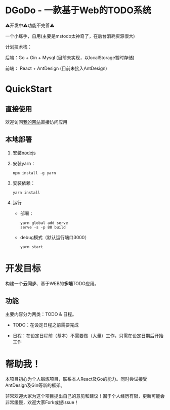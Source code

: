 # DGoDo - 一款基于Web的TODO系统

⚠开发中⚠功能不完善⚠

一个小练手，自用(主要是mstodo太神奇了，在后台消耗资源很大)

计划技术栈：

后端：Go + Gin + Mysql (目前未实现，以localStorage暂时存储)

前端： React + AntDesign (目前未接入AntDesign)


# QuickStart

## 直接使用

欢迎访问[我的网站](http://big.dggua.top/)直接访问应用

## 本地部署

1. 安装[nodejs](https://nodejs.org/)

2. 安装yarn：

    ```shell
    npm install -g yarn
    ```

3. 安装依赖：

    ```shell
    yarn install
    ```

4. 运行

    + 部署：

        ```shell
        yarn global add serve
        serve -s -p 80 build
        ```

    + debug模式（默认运行端口3000）

        ```shell
        yarn start
        ```

# 开发目标

构建一个**云同步**、基于WEB的**多端**TODO应用。

## 功能

主要内容分为两类：TODO & 日程。

+ TODO：在设定日程之前需要完成

+ 日程：在设定日程前（基本）不需要做（大量）工作，只需在设定日期后开始工作

# 帮助我！

本项目初心为个人锻炼项目，联系本人React及Go的能力。同时尝试接受AntDesign及Gin等新的框架。

非常欢迎大家为这个项目提出自己的意见和建议！囿于个人经历有限，更新可能会非常缓慢，欢迎大家Fork或提issue！
